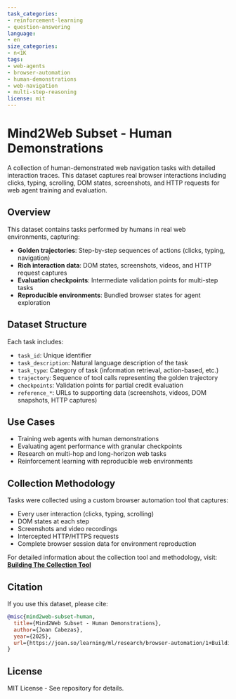 ```yaml
---
task_categories:
- reinforcement-learning
- question-answering
language:
- en
size_categories:
- n<1K
tags:
- web-agents
- browser-automation
- human-demonstrations
- web-navigation
- multi-step-reasoning
license: mit
---
```


# Mind2Web Subset - Human Demonstrations

A collection of human-demonstrated web navigation tasks with detailed interaction traces. This dataset captures real browser interactions including clicks, typing, scrolling, DOM states, screenshots, and HTTP requests for web agent training and evaluation.

## Overview

This dataset contains tasks performed by humans in real web environments, capturing:
- **Golden trajectories**: Step-by-step sequences of actions (clicks, typing, navigation)
- **Rich interaction data**: DOM states, screenshots, videos, and HTTP request captures
- **Evaluation checkpoints**: Intermediate validation points for multi-step tasks
- **Reproducible environments**: Bundled browser states for agent exploration

## Dataset Structure

Each task includes:
- `task_id`: Unique identifier
- `task_description`: Natural language description of the task
- `task_type`: Category of task (information retrieval, action-based, etc.)
- `trajectory`: Sequence of tool calls representing the golden trajectory
- `checkpoints`: Validation points for partial credit evaluation
- `reference_*`: URLs to supporting data (screenshots, videos, DOM snapshots, HTTP captures)

## Use Cases

- Training web agents with human demonstrations
- Evaluating agent performance with granular checkpoints
- Research on multi-hop and long-horizon web tasks
- Reinforcement learning with reproducible web environments

## Collection Methodology

Tasks were collected using a custom browser automation tool that captures:
- Every user interaction (clicks, typing, scrolling)
- DOM states at each step
- Screenshots and video recordings
- Intercepted HTTP/HTTPS requests
- Complete browser session data for environment reproduction

For detailed information about the collection tool and methodology, visit:
**[Building The Collection Tool](https://joan.so/learning/ml/research/browser-automation/1+Building+The+Collection+Tool)**

## Citation

If you use this dataset, please cite:

```bibtex
@misc{mind2web-subset-human,
  title={Mind2Web Subset - Human Demonstrations},
  author={Joan Cabezas},
  year={2025},
  url={https://joan.so/learning/ml/research/browser-automation/1+Building+The+Collection+Tool}
}
```

## License

MIT License - See repository for details.
